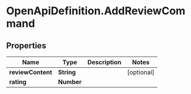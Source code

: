 # OpenApiDefinition.AddReviewCommand

## Properties

Name | Type | Description | Notes
------------ | ------------- | ------------- | -------------
**reviewContent** | **String** |  | [optional] 
**rating** | **Number** |  | 


